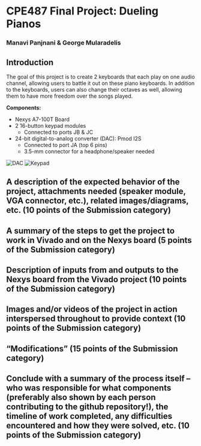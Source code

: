 # CPE487 Final Project: Dueling Pianos

### Manavi Panjnani & George Mularadelis

## Introduction

The goal of this project is to create 2 keyboards that each play on one audio channel, allowing users to battle it out on these piano keyboards. In addition to the keyboards, users can also change their octaves as well, allowing them to have more freedom over the songs played.

**Components:**
* Nexys A7-100T Board
* 2 16-button keypad modules
  * Connected to ports JB & JC
* 24-bit digital-to-analog converter (DAC): Pmod I2S
  * Connected to port JA (top 6 pins)
  * 3.5-mm connector for a headphone/speaker needed

![DAC](https://github.com/user-attachments/assets/40b7c4a6-6775-4444-b22a-5bbd9f70b56c)
![Keypad](https://github.com/user-attachments/assets/9c268b46-4acd-4965-a26a-4d5097c4a7d4)


## A description of the expected behavior of the project, attachments needed (speaker module, VGA connector, etc.), related images/diagrams, etc. (10 points of the Submission category)



## A summary of the steps to get the project to work in Vivado and on the Nexys board (5 points of the Submission category)



## Description of inputs from and outputs to the Nexys board from the Vivado project (10 points of the Submission category)

## Images and/or videos of the project in action interspersed throughout to provide context (10 points of the Submission category)

## “Modifications” (15 points of the Submission category)

## Conclude with a summary of the process itself – who was responsible for what components (preferably also shown by each person contributing to the github repository!), the timeline of work completed, any difficulties encountered and how they were solved, etc. (10 points of the Submission category)

